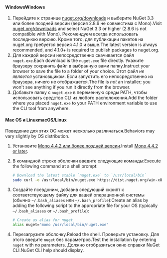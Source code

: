 #### <a name="windows"></a><span data-ttu-id="3d3d3-101">Windows</span><span class="sxs-lookup"><span data-stu-id="3d3d3-101">Windows</span></span>

1. <span data-ttu-id="3d3d3-102">Перейдите к странице [nuget.org/downloads](https://nuget.org/downloads) и выберите NuGet 3.3 или более поздней версии (версия 2.8.6 не совместима с Mono).</span><span class="sxs-lookup"><span data-stu-id="3d3d3-102">Visit [nuget.org/downloads](https://nuget.org/downloads) and select NuGet 3.3 or higher (2.8.6 is not compatible with Mono).</span></span> <span data-ttu-id="3d3d3-103">Рекомендуем всегда использовать последнюю версию. Кроме того, для публикации пакетов на nuget.org требуется версия 4.1.0 и выше.</span><span class="sxs-lookup"><span data-stu-id="3d3d3-103">The latest version is always recommended, and 4.1.0+ is required to publish packages to nuget.org.</span></span>
1. <span data-ttu-id="3d3d3-104">Для каждой версии непосредственно скачивается файл `nuget.exe`.</span><span class="sxs-lookup"><span data-stu-id="3d3d3-104">Each download is the `nuget.exe` file directly.</span></span> <span data-ttu-id="3d3d3-105">Укажите браузеру сохранять файл в выбранную вами папку.</span><span class="sxs-lookup"><span data-stu-id="3d3d3-105">Instruct your browser to save the file to a folder of your choice.</span></span> <span data-ttu-id="3d3d3-106">Этот файл *не является* установщиком. Если запустить его непосредственно из браузера, ничего не отображается.</span><span class="sxs-lookup"><span data-stu-id="3d3d3-106">The file is *not* an installer; you won't see anything if you run it directly from the browser.</span></span>
1. <span data-ttu-id="3d3d3-107">Добавьте папку с `nuget.exe` в переменную среды PATH, чтобы использовать средство CLI из любого расположения.</span><span class="sxs-lookup"><span data-stu-id="3d3d3-107">Add the folder where you placed `nuget.exe` to your PATH environment variable to use the CLI tool from anywhere.</span></span>

#### <a name="macoslinux"></a><span data-ttu-id="3d3d3-108">Mac OS и Linux</span><span class="sxs-lookup"><span data-stu-id="3d3d3-108">macOS/Linux</span></span>

<span data-ttu-id="3d3d3-109">Поведение для этих ОС может несколько различаться.</span><span class="sxs-lookup"><span data-stu-id="3d3d3-109">Behaviors may vary slightly by OS distribution.</span></span>

1. <span data-ttu-id="3d3d3-110">Установите [Mono 4.4.2 или более поздней версии](http://www.mono-project.com/docs/getting-started/install/).</span><span class="sxs-lookup"><span data-stu-id="3d3d3-110">Install [Mono 4.4.2 or later](http://www.mono-project.com/docs/getting-started/install/).</span></span>

1. <span data-ttu-id="3d3d3-111">В командной строке оболочки введите следующие команды:</span><span class="sxs-lookup"><span data-stu-id="3d3d3-111">Execute the following command at a shell prompt:</span></span>

    ```bash
    # Download the latest stable `nuget.exe` to `/usr/local/bin`
    sudo curl -o /usr/local/bin/nuget.exe https://dist.nuget.org/win-x86-commandline/latest/nuget.exe
    ```

1. <span data-ttu-id="3d3d3-112">Создайте псевдоним, добавив следующий скрипт к соответствующему файлу для вашей операционной системы (обычно `~/.bash_aliases` или `~/.bash_profile`):</span><span class="sxs-lookup"><span data-stu-id="3d3d3-112">Create an alias by adding the following script to the appropriate file for your OS (typically `~/.bash_aliases` or `~/.bash_profile`):</span></span>

    ```bash
    # Create as alias for nuget
    alias nuget="mono /usr/local/bin/nuget.exe"
    ```

1. <span data-ttu-id="3d3d3-113">Перезагрузите оболочку.</span><span class="sxs-lookup"><span data-stu-id="3d3d3-113">Reload the shell.</span></span>  <span data-ttu-id="3d3d3-114">Проверьте установку. Для этого введите `nuget` без параметров.</span><span class="sxs-lookup"><span data-stu-id="3d3d3-114">Test the installation by entering `nuget` with no parameters.</span></span> <span data-ttu-id="3d3d3-115">Должно отобразиться окно справки NuGet CLI.</span><span class="sxs-lookup"><span data-stu-id="3d3d3-115">NuGet CLI help should display.</span></span>
